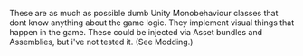 These are as much as possible dumb Unity Monobehaviour classes that dont know anything about the game logic. They implement visual things that happen in the game.  These could be injected via Asset bundles and Assemblies, but i've not tested it. (See Modding.)